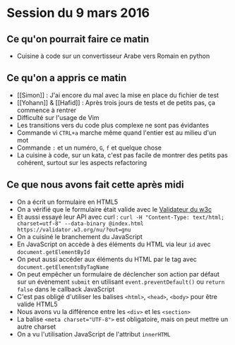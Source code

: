 # Session du 9 mars 2016

## Ce qu'on pourrait faire ce matin

* Cuisine à code sur un convertisseur Arabe vers Romain en python

## Ce qu'on a appris ce matin

* [[Simon]] : J'ai encore du mal avec la mise en place du fichier de test
* [[Yohann]] & [[Hafid]] : Après trois jours de tests et de petits pas, ça commence à rentrer
* Difficulté sur l'usage de Vim
* Les transitions vers du code plus complexe ne sont pas évidantes
* Commande vi `CTRL+a` marche même quand l'entier est au milieu d'un mot
* Commande `:` et un numéro, `G`, `f` et quelque chose
* La cuisine à code, sur un kata, c'est pas facile de montrer des petits pas cohérent, surtout sur les aspects refactoring


## Ce que nous avons fait cette après midi

* On a écrit un formulaire en HTML5
* On a vérifié que le formulaire était valide avec le [Validateur du w3c](http://validator.w3.org)
* Et aussi essayé leur API avec curl : `curl -H "Content-Type: text/html; charset=utf-8" --data-binary @index.html https://validator.w3.org/nu/?out=gnu`
* On a cuisiné le branchement du JavaScript
* En JavaScript on accède à des éléments du HTML via leur `id` avec `document.getElementById`
* On peut aussi accéder aux éléments du HTML par le tag avec `document.getElementsByTagName`
* On peut empêcher un formulaire de déclencher son action par défaut sur un évènement `submit` en utilisant `event.preventDefault()` ou `return false` dans le callback JavaScript
* C'est pas obligé d'utiliser les balises `<html>`, `<head>`, `<body>` pour être valide HTML5
* Nous avons vu la différence entre les `<div>` et les `<section>`
* La balise `<meta charset="UTF-8">` est obligatoire, mais on peut mettre un autre charset
* On a vu l'utilisation JavaScript de l'attribut `innerHTML`

